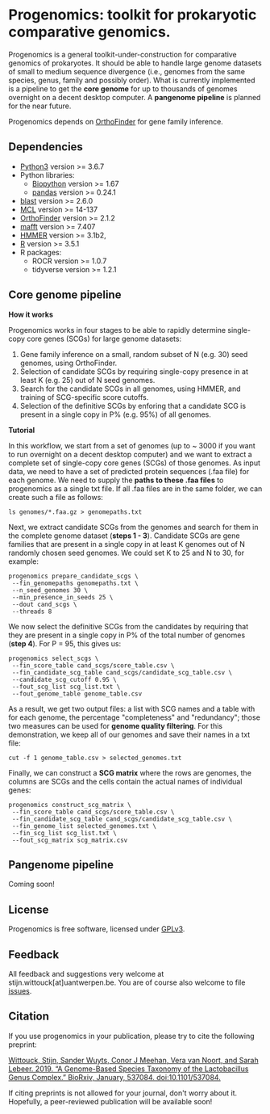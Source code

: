 # Progenomics: toolkit for prokaryotic comparative genomics.

Progenomics is a general toolkit-under-construction for comparative genomics of prokaryotes. It should be able to handle large genome datasets of small to medium sequence divergence (i.e., genomes from the same species, genus, family and possibly order). What is currently implemented is a pipeline to get the __core genome__ for up to thousands of genomes overnight on a decent desktop computer. A __pangenome pipeline__ is planned for the near future.

Progenomics depends on [OrthoFinder](https://github.com/davidemms/OrthoFinder) for gene family inference. 

## Dependencies

* [Python3](https://www.python.org/) version >= 3.6.7
* Python libraries:
    * [Biopython](https://biopython.org/) version >= 1.67
    * [pandas](https://pandas.pydata.org/) version >= 0.24.1
* [blast](https://blast.ncbi.nlm.nih.gov/Blast.cgi?CMD=Web&PAGE_TYPE=BlastDocs&DOC_TYPE=Download) version >= 2.6.0
* [MCL](https://www.micans.org/mcl/index.html?sec_software) version >= 14-137
* [OrthoFinder](https://github.com/davidemms/OrthoFinder) version >= 2.1.2
* [mafft](https://mafft.cbrc.jp/alignment/software/) version >= 7.407
* [HMMER](http://hmmer.org/) version >= 3.1b2,
* [R](https://www.r-project.org/) version >= 3.5.1
* R packages:
    * ROCR version >= 1.0.7
    * tidyverse version >= 1.2.1

## Core genome pipeline

**How it works**

Progenomics works in four stages to be able to rapidly determine single-copy core genes (SCGs) for large genome datasets:

1. Gene family inference on a small, random subset of N (e.g. 30) seed genomes, using OrthoFinder. 
2. Selection of candidate SCGs by requiring single-copy presence in at least K (e.g. 25) out of N seed genomes. 
3. Search for the candidate SCGs in all genomes, using HMMER, and training of SCG-specific score cutoffs.  
4. Selection of the definitive SCGs by enforing that a candidate SCG is present in a single copy in P% (e.g. 95%) of all genomes.

**Tutorial**

In this workflow, we start from a set of genomes (up to ~ 3000 if you want to run overnight on a decent desktop computer) and we want to extract a complete set of single-copy core genes (SCGs) of those genomes. As input data, we need to have a set of predicted protein sequences (.faa file) for each genome. We need to supply the __paths to these .faa files__ to progenomics as a single txt file. If all .faa files are in the same folder, we can create such a file as follows:

    ls genomes/*.faa.gz > genomepaths.txt

Next, we extract candidate SCGs from the genomes and search for them in the complete genome dataset (__steps 1 - 3__). Candidate SCGs are gene families that are present in a single copy in at least K genomes out of N randomly chosen seed genomes. We could set K to 25 and N to 30, for example:

    progenomics prepare_candidate_scgs \
     --fin_genomepaths genomepaths.txt \
     --n_seed_genomes 30 \
     --min_presence_in_seeds 25 \
     --dout cand_scgs \
     --threads 8

We now select the definitive SCGs from the candidates by requiring that they are present in a single copy in P% of the total number of genomes (__step 4__). For P = 95, this gives us:

    progenomics select_scgs \
     --fin_score_table cand_scgs/score_table.csv \
     --fin_candidate_scg_table cand_scgs/candidate_scg_table.csv \
     --candidate_scg_cutoff 0.95 \
     --fout_scg_list scg_list.txt \
     --fout_genome_table genome_table.csv

As a result, we get two output files: a list with SCG names and a table with for each genome, the percentage "completeness" and "redundancy"; those two measures can be used for __genome quality filtering__. For this demonstration, we keep all of our genomes and save their names in a txt file:

    cut -f 1 genome_table.csv > selected_genomes.txt

Finally, we can construct a __SCG matrix__ where the rows are genomes, the columns are SCGs and the cells contain the actual names of individual genes:

    progenomics construct_scg_matrix \
     --fin_score_table cand_scgs/score_table.csv \
     --fin_candidate_scg_table cand_scgs/candidate_scg_table.csv \
     --fin_genome_list selected_genomes.txt \
     --fin_scg_list scg_list.txt \
     --fout_scg_matrix scg_matrix.csv

## Pangenome pipeline

Coming soon!

## License

Progenomics is free software, licensed under [GPLv3](https://github.com/sanger-pathogens/Roary/blob/master/GPL-LICENSE).

## Feedback

All feedback and suggestions very welcome at stijn.wittouck[at]uantwerpen.be. You are of course also welcome to file [issues](https://github.com/SWittouck/progenomics/issues). 

## Citation

If you use progenomics in your publication, please try to cite the following preprint:

[Wittouck, Stijn, Sander Wuyts, Conor J Meehan, Vera van Noort, and Sarah Lebeer. 2019. “A Genome-Based Species Taxonomy of the Lactobacillus Genus Complex.” BioRxiv, January, 537084. doi:10.1101/537084.](https://www.biorxiv.org/content/10.1101/537084v1) 

If citing preprints is not allowed for your journal, don't worry about it. Hopefully, a peer-reviewed publication will be available soon! 
